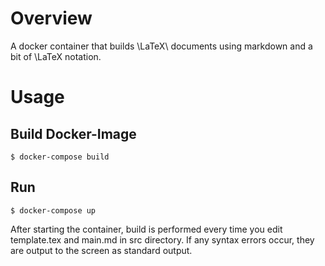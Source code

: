 # Overview
A docker container that builds \LaTeX\ documents using markdown and a bit of \LaTeX notation.

# Usage

## Build Docker-Image
```
$ docker-compose build
```

## Run
```
$ docker-compose up
```

After starting the container, build is performed every time you edit template.tex and main.md in src directory. If any syntax errors occur, they are output to the screen as standard output.